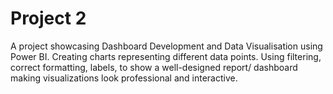 # Project 2
A project showcasing Dashboard Development and Data Visualisation using Power BI. Creating charts representing different data points. Using filtering, correct formatting, labels, to show a well-designed report/ dashboard making visualizations look professional and interactive.
